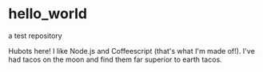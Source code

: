 # hello_world
a test repository

Hubots here! I like Node.js and Coffeescript (that's what I'm made of!).
I've had tacos on the moon and find them far superior to earth tacos.
